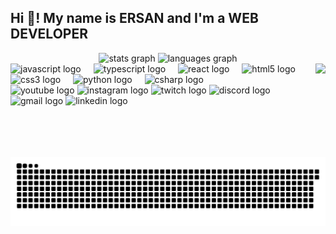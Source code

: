 <h2 align="left">Hi 👋! My name is ERSAN and I'm a WEB DEVELOPER</h2>


<div align="center">
  <img src="https://github-readme-stats.vercel.app/api?username=Elementora&hide_title=false&hide_rank=false&show_icons=true&include_all_commits=true&count_private=true&disable_animations=false&theme=dracula&locale=tr&hide_border=false" height="150" alt="stats graph"  />
  <img src="https://github-readme-stats.vercel.app/api/top-langs?username=Elementora&locale=en&hide_title=false&layout=compact&card_width=320&langs_count=6&theme=dracula&hide_border=false" height="150" alt="languages graph"  />
</div>





 <img align="right" height="150" src="https://media1.giphy.com/media/v1.Y2lkPTc5MGI3NjExZmE4Y2tmcWFwbGcybmpybG1udTkyZjdsYXFmbTl1OGRkcDNxZnUydiZlcD12MV9pbnRlcm5hbF9naWZfYnlfaWQmY3Q9Zw/ZOGCyj0NW28gg/giphy.gif"  />



<div align="left">
  <img src="https://cdn.jsdelivr.net/gh/devicons/devicon/icons/javascript/javascript-original.svg" height="30" alt="javascript logo"  />
  <img width="12" />
  <img src="https://cdn.jsdelivr.net/gh/devicons/devicon/icons/typescript/typescript-original.svg" height="30" alt="typescript logo"  />
  <img width="12" />
  <img src="https://cdn.jsdelivr.net/gh/devicons/devicon/icons/react/react-original.svg" height="30" alt="react logo"  />
  <img width="12" />
  <img src="https://cdn.jsdelivr.net/gh/devicons/devicon/icons/html5/html5-original.svg" height="30" alt="html5 logo"  />
  <img width="12" />
  <img src="https://cdn.jsdelivr.net/gh/devicons/devicon/icons/css3/css3-original.svg" height="30" alt="css3 logo"  />
  <img width="12" />
  <img src="https://cdn.jsdelivr.net/gh/devicons/devicon/icons/python/python-original.svg" height="30" alt="python logo"  />
  <img width="12" />
  <img src="https://cdn.jsdelivr.net/gh/devicons/devicon/icons/csharp/csharp-original.svg" height="30" alt="csharp logo"  />
</div>



<div align="left">
  <img src="https://img.shields.io/static/v1?message=Youtube&logo=youtube&label=&color=FF0000&logoColor=white&labelColor=&style=for-the-badge" height="35" alt="youtube logo"  />
  <img src="https://img.shields.io/static/v1?message=Instagram&logo=instagram&label=&color=E4405F&logoColor=white&labelColor=&style=for-the-badge" height="35" alt="instagram logo"  />
  <img src="https://img.shields.io/static/v1?message=Twitch&logo=twitch&label=&color=9146FF&logoColor=white&labelColor=&style=for-the-badge" height="35" alt="twitch logo"  />
  <img src="https://img.shields.io/static/v1?message=Discord&logo=discord&label=&color=7289DA&logoColor=white&labelColor=&style=for-the-badge" height="35" alt="discord logo"  />
  <img src="https://img.shields.io/static/v1?message=Gmail&logo=gmail&label=&color=D14836&logoColor=white&labelColor=&style=for-the-badge" height="35" alt="gmail logo"  />
  <img src="https://img.shields.io/static/v1?message=LinkedIn&logo=linkedin&label=&color=0077B5&logoColor=white&labelColor=&style=for-the-badge" height="35" alt="linkedin logo"  />
</div>



<br clear="both">
  <source media="(prefers-color-scheme: dark)" srcset="https://raw.githubusercontent.com/Elementora/Elementora/output/github-snake-dark.svg" />
  <source media="(prefers-color-scheme: light)" srcset="https://raw.githubusercontent.com/Elementora/Elementora/output/github-snake.svg" />
  <img alt="github-snake" src="https://raw.githubusercontent.com/Elementora/Elementora/output/github-snake.svg" />



